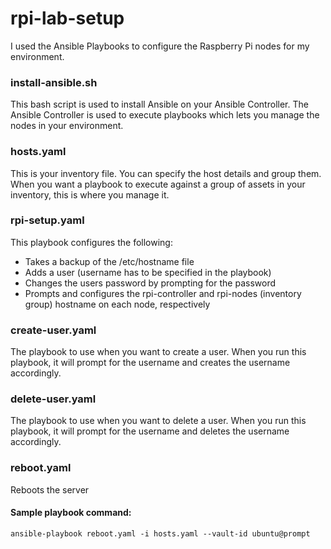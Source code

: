 # rpi-lab-setup
I used the Ansible Playbooks to configure the Raspberry Pi nodes for my environment.

### install-ansible.sh
This bash script is used to install Ansible on your Ansible Controller. The Ansible Controller is used to execute playbooks which lets you manage the nodes in your environment.

### hosts.yaml
This is your inventory file. You can specify the host details and group them. When you want a playbook to execute against a group of assets in your inventory, this is where you manage it.

### rpi-setup.yaml
This playbook configures the following:
- Takes a backup of the /etc/hostname file
- Adds a user (username has to be specified in the playbook)
- Changes the users password by prompting for the password
- Prompts and configures the rpi-controller and rpi-nodes (inventory group) hostname on each node, respectively

### create-user.yaml
The playbook to use when you want to create a user. When you run this playbook, it will prompt for the username and creates the username accordingly.

### delete-user.yaml
The playbook to use when you want to delete a user. When you run this playbook, it will prompt for the username and deletes the username accordingly.

### reboot.yaml
Reboots the server

#### Sample playbook command:
```ansible-playbook reboot.yaml -i hosts.yaml --vault-id ubuntu@prompt```
